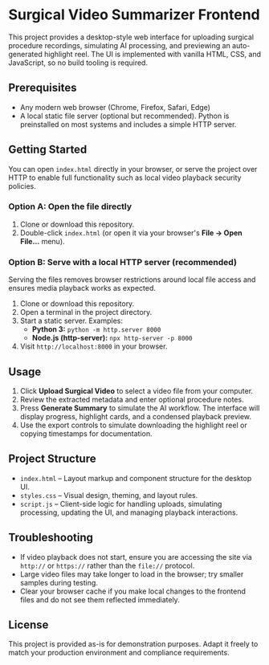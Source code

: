 # Surgical Video Summarizer Frontend

This project provides a desktop-style web interface for uploading surgical procedure recordings, simulating AI processing, and previewing an auto-generated highlight reel. The UI is implemented with vanilla HTML, CSS, and JavaScript, so no build tooling is required.

## Prerequisites

- Any modern web browser (Chrome, Firefox, Safari, Edge)
- A local static file server (optional but recommended). Python is preinstalled on most systems and includes a simple HTTP server.

## Getting Started

You can open `index.html` directly in your browser, or serve the project over HTTP to enable full functionality such as local video playback security policies.

### Option A: Open the file directly
1. Clone or download this repository.
2. Double-click `index.html` (or open it via your browser's **File → Open File…** menu).

### Option B: Serve with a local HTTP server (recommended)
Serving the files removes browser restrictions around local file access and ensures media playback works as expected.

1. Clone or download this repository.
2. Open a terminal in the project directory.
3. Start a static server. Examples:
   - **Python 3:** `python -m http.server 8000`
   - **Node.js (http-server):** `npx http-server -p 8000`
4. Visit `http://localhost:8000` in your browser.

## Usage

1. Click **Upload Surgical Video** to select a video file from your computer.
2. Review the extracted metadata and enter optional procedure notes.
3. Press **Generate Summary** to simulate the AI workflow. The interface will display progress, highlight cards, and a condensed playback preview.
4. Use the export controls to simulate downloading the highlight reel or copying timestamps for documentation.

## Project Structure

- `index.html` – Layout markup and component structure for the desktop UI.
- `styles.css` – Visual design, theming, and layout rules.
- `script.js` – Client-side logic for handling uploads, simulating processing, updating the UI, and managing playback interactions.

## Troubleshooting

- If video playback does not start, ensure you are accessing the site via `http://` or `https://` rather than the `file://` protocol.
- Large video files may take longer to load in the browser; try smaller samples during testing.
- Clear your browser cache if you make local changes to the frontend files and do not see them reflected immediately.

## License

This project is provided as-is for demonstration purposes. Adapt it freely to match your production environment and compliance requirements.
